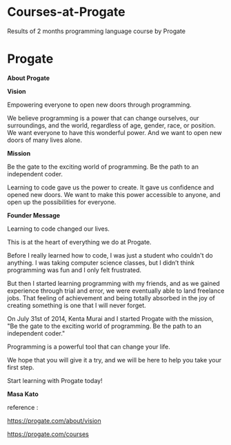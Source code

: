 # Courses-at-Progate
Results of 2 months programming language course by Progate

# Progate

**About Progate**

**Vision**

Empowering everyone to open new doors
through programming.

We believe programming is a power that can change ourselves, our surroundings, and the world, regardless of age, gender, race, or position. We want everyone to have this wonderful power. And we want to open new doors of many lives alone.

**Mission**

Be the gate to the exciting world of programming.
Be the path to an independent coder.

Learning to code gave us the power to create. It gave us confidence and opened new doors. We want to make this power accessible to anyone, and open up the possibilities for everyone.

**Founder Message**

Learning to code changed our lives.

This is at the heart of everything we do at Progate.

Before I really learned how to code, I was just a student who couldn't do anything. I was taking computer science classes, but I didn’t think programming was fun and I only felt frustrated.

But then I started learning programming with my friends, and as we gained experience through trial and error, we were eventually able to land freelance jobs. That feeling of achievement and being totally absorbed in the joy of creating something is one that I will never forget.

On July 31st of 2014, Kenta Murai and I started Progate with the mission, "Be the gate to the exciting world of programming. Be the path to an independent coder."

Programming is a powerful tool that can change your life.

We hope that you will give it a try, and we will be here to help you take your first step.

Start learning with Progate today!

**Masa Kato**


reference :

https://progate.com/about/vision

https://progate.com/courses
